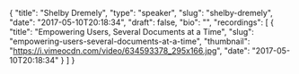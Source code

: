 {
  "title": "Shelby Dremely",
  "type": "speaker",
  "slug": "shelby-dremely",
  "date": "2017-05-10T20:18:34",
  "draft": false,
  "bio": "",
  "recordings": [
    {
      "title": "Empowering Users, Several Documents at a Time",
      "slug": "empowering-users-several-documents-at-a-time",
      "thumbnail": "https://i.vimeocdn.com/video/634593378_295x166.jpg",
      "date": "2017-05-10T20:18:34"
    }
  ]
}